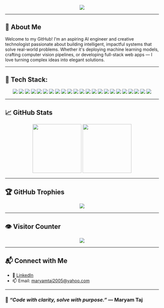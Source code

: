 <!-- README.md -->

<!-- 🧠 Animated Typing Header -->
<p align="center">
  <a href="https://github.com/Tajhoonmain">
    <img src="https://readme-typing-svg.herokuapp.com?font=Fira+Code&pause=1000&color=FF5F5F&center=true&vCenter=true&width=440&lines=Hi+there%2C+I'm+Maryam+Taj!;AI+Engineer+%7C+ML+%7C+CV+%7C+NLP+%7C+Full-Stack+Builder;Code+with+clarity%2C+solve+with+purpose" />
  </a>
</p>

---

## 👋 About Me

Welcome to my GitHub! I'm an aspiring AI engineer and creative technologist passionate about building intelligent, impactful systems that solve real-world problems. Whether it's deploying machine learning models, crafting computer vision pipelines, or developing full-stack web apps — I love turning complex ideas into elegant solutions.

---

## 💼 Tech Stack:

<p align="center">
  <img src="https://img.shields.io/badge/Python-3670A0?style=for-the-badge&logo=python&logoColor=ffdd54"/>
  <img src="https://img.shields.io/badge/C++-00599C?style=for-the-badge&logo=c%2B%2B&logoColor=white"/>
  <img src="https://img.shields.io/badge/Java-ED8B00?style=for-the-badge&logo=java&logoColor=white"/>
  <img src="https://img.shields.io/badge/SQL-003B57?style=for-the-badge&logo=mysql&logoColor=white"/>
  <img src="https://img.shields.io/badge/Flask-000000?style=for-the-badge&logo=flask&logoColor=white"/>
  <img src="https://img.shields.io/badge/Streamlit-FF4B4B?style=for-the-badge&logo=streamlit&logoColor=white"/>
  <img src="https://img.shields.io/badge/OpenCV-27338e?style=for-the-badge&logo=opencv&logoColor=white"/>
  <img src="https://img.shields.io/badge/YOLOv4-FF4088?style=for-the-badge&logo=tensorflow&logoColor=white"/>
  <img src="https://img.shields.io/badge/PyTorch-EE4C2C?style=for-the-badge&logo=pytorch&logoColor=white"/>
  <img src="https://img.shields.io/badge/TensorFlow-FF6F00?style=for-the-badge&logo=tensorflow&logoColor=white"/>
  <img src="https://img.shields.io/badge/Unity-000000?style=for-the-badge&logo=unity&logoColor=white"/>
  <img src="https://img.shields.io/badge/MobileNetV2-0081CB?style=for-the-badge&logo=tensorflow&logoColor=white"/>
  <img src="https://img.shields.io/badge/Angular-DD0031?style=for-the-badge&logo=angular&logoColor=white"/>
  <img src="https://img.shields.io/badge/Git-F05032?style=for-the-badge&logo=git&logoColor=white"/>
  <img src="https://img.shields.io/badge/GCP-4285F4?style=for-the-badge&logo=googlecloud&logoColor=white"/>
  <img src="https://img.shields.io/badge/OAuth2-5E5C5C?style=for-the-badge&logo=oauth&logoColor=white"/>
  <img src="https://img.shields.io/badge/Jira-0052CC?style=for-the-badge&logo=jira&logoColor=white"/>
  <img src="https://img.shields.io/badge/MySQL-005C84?style=for-the-badge&logo=mysql&logoColor=white"/>
  <img src="https://img.shields.io/badge/SQLite-003B57?style=for-the-badge&logo=sqlite&logoColor=white"/>
  <img src="https://img.shields.io/badge/Docker-2496ED?style=for-the-badge&logo=docker&logoColor=white"/>
  <img src="https://img.shields.io/badge/Kubernetes-326CE5?style=for-the-badge&logo=kubernetes&logoColor=white"/>
  <img src="https://img.shields.io/badge/Adobe%20Photoshop-31A8FF?style=for-the-badge&logo=adobephotoshop&logoColor=white"/>
  <img src="https://img.shields.io/badge/Adobe%20Illustrator-FF9A00?style=for-the-badge&logo=adobeillustrator&logoColor=white"/>
</p>

---

## 📈 GitHub Stats

<p align="center">
  <img src="https://github-readme-stats.vercel.app/api?username=Tajhoonmain&show_icons=true&theme=tokyonight" height="160" />
  <img src="https://github-readme-stats.vercel.app/api/top-langs/?username=Tajhoonmain&layout=compact&theme=tokyonight" height="160"/>
</p>

---

## 🏆 GitHub Trophies

<p align="center">
  <img src="https://github-profile-trophy.vercel.app/?username=Tajhoonmain&theme=monokai&margin-w=10&row=1"/>
</p>

---

## 👁️ Visitor Counter

<p align="center">
  <img src="https://komarev.com/ghpvc/?username=Tajhoonmain&label=Profile+Views&color=blue&style=flat"/>
</p>

---

## 📬 Connect with Me

- 🔗 [LinkedIn](https://www.linkedin.com/in/maryam--taj/)
- 📫 Email: maryamtaj2005@yahoo.com

---

### 🧠 *“Code with clarity, solve with purpose.”* — Maryam Taj

